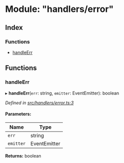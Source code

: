 # Module: "handlers/error"

## Index

### Functions

* [handleErr](_handlers_error_.md#handleerr)

## Functions

### handleErr

▸ **handleErr**(`err`: string, `emitter`: EventEmitter): boolean

*Defined in [src/handlers/error.ts:3](https://github.com/ourcord/ourcord/blob/5570a2b/src/handlers/error.ts#L3)*

#### Parameters:

Name | Type |
------ | ------ |
`err` | string |
`emitter` | EventEmitter |

**Returns:** boolean
